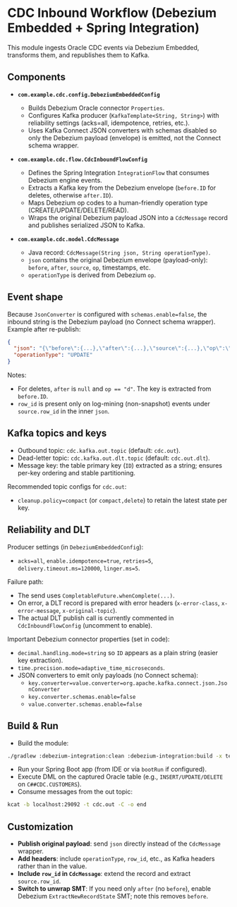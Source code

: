 # CDC Inbound Workflow (Debezium Embedded + Spring Integration)

This module ingests Oracle CDC events via Debezium Embedded, transforms them, and republishes them to Kafka.

## Components

- **`com.example.cdc.config.DebeziumEmbeddedConfig`**
  - Builds Debezium Oracle connector `Properties`.
  - Configures Kafka producer (`KafkaTemplate<String, String>`) with reliability settings (acks=all, idempotence, retries, etc.).
  - Uses Kafka Connect JSON converters with schemas disabled so only the Debezium payload (envelope) is emitted, not the Connect schema wrapper.

- **`com.example.cdc.flow.CdcInboundFlowConfig`**
  - Defines the Spring Integration `IntegrationFlow` that consumes Debezium engine events.
  - Extracts a Kafka key from the Debezium envelope (`before.ID` for deletes, otherwise `after.ID`).
  - Maps Debezium op codes to a human-friendly operation type (CREATE/UPDATE/DELETE/READ).
  - Wraps the original Debezium payload JSON into a `CdcMessage` record and publishes serialized JSON to Kafka.

- **`com.example.cdc.model.CdcMessage`**
  - Java record: `CdcMessage(String json, String operationType)`.
  - `json` contains the original Debezium envelope (payload-only): `before`, `after`, `source`, `op`, timestamps, etc.
  - `operationType` is derived from Debezium `op`.

## Event shape

Because `JsonConverter` is configured with `schemas.enable=false`, the inbound string is the Debezium payload (no Connect schema wrapper). Example after re-publish:

```json
{
  "json": "{\"before\":{...},\"after\":{...},\"source\":{...},\"op\":\"u\",...}",
  "operationType": "UPDATE"
}
```

Notes:
- For deletes, `after` is `null` and `op == "d"`. The key is extracted from `before.ID`.
- `row_id` is present only on log-mining (non-snapshot) events under `source.row_id` in the inner `json`.

## Kafka topics and keys

- Outbound topic: `cdc.kafka.out.topic` (default: `cdc.out`).
- Dead-letter topic: `cdc.kafka.out.dlt.topic` (default: `cdc.out.dlt`).
- Message key: the table primary key (`ID`) extracted as a string; ensures per-key ordering and stable partitioning.

Recommended topic configs for `cdc.out`:
- `cleanup.policy=compact` (or `compact,delete`) to retain the latest state per key.

## Reliability and DLT

Producer settings (in `DebeziumEmbeddedConfig`):
- `acks=all`, `enable.idempotence=true`, `retries=5`, `delivery.timeout.ms=120000`, `linger.ms=5`.

Failure path:
- The send uses `CompletableFuture.whenComplete(...)`.
- On error, a DLT record is prepared with error headers (`x-error-class`, `x-error-message`, `x-original-topic`).
- The actual DLT publish call is currently commented in `CdcInboundFlowConfig` (uncomment to enable).


Important Debezium connector properties (set in code):
- `decimal.handling.mode=string` so `ID` appears as a plain string (easier key extraction).
- `time.precision.mode=adaptive_time_microseconds`.
- JSON converters to emit only payloads (no Connect schema):
  - `key.converter=value.converter=org.apache.kafka.connect.json.JsonConverter`
  - `key.converter.schemas.enable=false`
  - `value.converter.schemas.enable=false`

## Build & Run

- Build the module:

```bash
./gradlew :debezium-integration:clean :debezium-integration:build -x test
```

- Run your Spring Boot app (from IDE or via `bootRun` if configured).
- Execute DML on the captured Oracle table (e.g., `INSERT/UPDATE/DELETE` on `C##CDC.CUSTOMERS`).
- Consume messages from the out topic:

```bash
kcat -b localhost:29092 -t cdc.out -C -o end
```

## Customization

- **Publish original payload**: send `json` directly instead of the `CdcMessage` wrapper.
- **Add headers**: include `operationType`, `row_id`, etc., as Kafka headers rather than in the value.
- **Include `row_id` in `CdcMessage`**: extend the record and extract `source.row_id`.
- **Switch to unwrap SMT**: If you need only `after` (no `before`), enable Debezium `ExtractNewRecordState` SMT; note this removes `before`.

